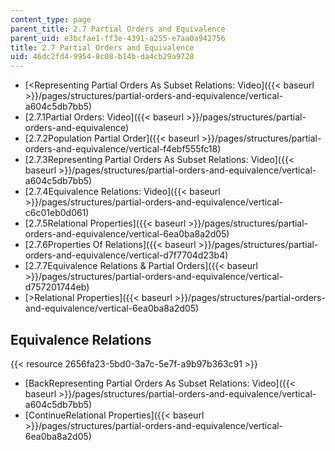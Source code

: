 ```yaml
---
content_type: page
parent_title: 2.7 Partial Orders and Equivalence
parent_uid: e3bcfae1-ff3e-4391-a255-e7aa0a942756
title: 2.7 Partial Orders and Equivalence
uid: 46dc2fd4-9954-8c08-b14b-da4cb29a9728
---
```


*   [<Representing Partial Orders As Subset Relations: Video]({{< baseurl >}}/pages/structures/partial-orders-and-equivalence/vertical-a604c5db7bb5)
*   [2.7.1Partial Orders: Video]({{< baseurl >}}/pages/structures/partial-orders-and-equivalence)
*   [2.7.2Population Partial Order]({{< baseurl >}}/pages/structures/partial-orders-and-equivalence/vertical-f4ebf555fc18)
*   [2.7.3Representing Partial Orders As Subset Relations: Video]({{< baseurl >}}/pages/structures/partial-orders-and-equivalence/vertical-a604c5db7bb5)
*   [2.7.4Equivalence Relations: Video]({{< baseurl >}}/pages/structures/partial-orders-and-equivalence/vertical-c6c01eb0d061)
*   [2.7.5Relational Properties]({{< baseurl >}}/pages/structures/partial-orders-and-equivalence/vertical-6ea0ba8a2d05)
*   [2.7.6Properties Of Relations]({{< baseurl >}}/pages/structures/partial-orders-and-equivalence/vertical-d7f7704d23b4)
*   [2.7.7Equivalence Relations & Partial Orders]({{< baseurl >}}/pages/structures/partial-orders-and-equivalence/vertical-d757201744eb)
*   [\>Relational Properties]({{< baseurl >}}/pages/structures/partial-orders-and-equivalence/vertical-6ea0ba8a2d05)

Equivalence Relations
---------------------

{{< resource 2656fa23-5bd0-3a7c-5e7f-a9b97b363c91 >}}

*   [BackRepresenting Partial Orders As Subset Relations: Video]({{< baseurl >}}/pages/structures/partial-orders-and-equivalence/vertical-a604c5db7bb5)
*   [ContinueRelational Properties]({{< baseurl >}}/pages/structures/partial-orders-and-equivalence/vertical-6ea0ba8a2d05)